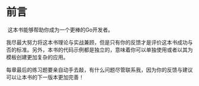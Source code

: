 # **前言**

​	这本书能够帮助你成为一个更棒的Go开发者。

​	我尽最大努力将这本书理论与实战兼顾，但是只有你的反馈才是评价这本书成功与否的标准。另外，本书的代码示例都是独立的，意味着你可以单独使用或者以其为模板创建更加复杂的应用。

​	每章最后的练习题要亲自动手去敲，有什么问题尽管联系我，因为你的反馈与建议可以让本书的下一版本更加完善！








